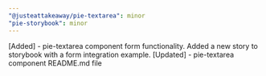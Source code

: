 ```yaml
---
"@justeattakeaway/pie-textarea": minor
"pie-storybook": minor
---
```


[Added] - pie-textarea component form functionality. Added a new story to storybook with a form integration example.
[Updated] - pie-textarea component README.md file
